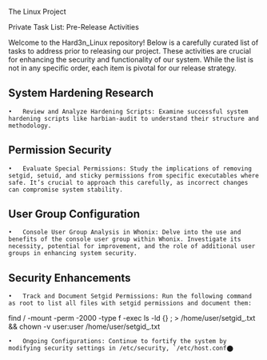 The Linux Project

Private Task List: Pre-Release Activities

Welcome to the Hard3n_Linux repository! Below is a carefully curated list of tasks to address prior to releasing our project. These activities are crucial for enhancing the security and functionality of our system. While the list is not in any specific order, each item is pivotal for our release strategy.

## System Hardening Research

	•	Review and Analyze Hardening Scripts: Examine successful system hardening scripts like harbian-audit to understand their structure and methodology.

## Permission Security

	•	Evaluate Special Permissions: Study the implications of removing setgid, setuid, and sticky permissions from specific executables where safe. It’s crucial to approach this carefully, as incorrect changes can compromise system stability.

## User Group Configuration

	•	Console User Group Analysis in Whonix: Delve into the use and benefits of the console user group within Whonix. Investigate its necessity, potential for improvement, and the role of additional user groups in enhancing system security.

## Security Enhancements

	•	Track and Document Setgid Permissions: Run the following command as root to list all files with setgid permissions and document them:

find / -mount -perm -2000 -type f -exec ls -ld {} \; > /home/user/setgid_.txt && chown -v user:user /home/user/setgid_.txt

	•	Ongoing Configurations: Continue to fortify the system by modifying security settings in /etc/security, `/etc/host.conf​⬤

